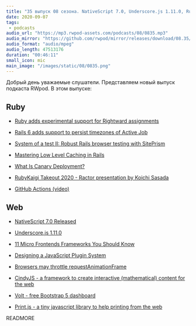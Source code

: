 ```yaml
---
title: "35 выпуск 08 сезона. NativeScript 7.0, Underscore.js 1.11.0, Ruby Rightward assignments, RubyKaigi Takeout 2020 и прочее"
date: 2020-09-07
tags:
 - podcasts
audio_url: "https://mp3.rwpod-assets.com/podcasts/08/0835.mp3"
audio_mirror: "https://github.com/rwpod/mirror/releases/download/08.35/0835.mp3"
audio_format: "audio/mpeg"
audio_length: 47513176
duration: "00:46:11"
small_icon: mic
main_image: "/images/static/08/0835.png"
---
```


Добрый день уважаемые слушатели. Представляем новый выпуск подкаста RWpod. В этом выпуске:

## Ruby

 - [Ruby adds experimental support for Rightward assignments](https://blog.saeloun.com/2020/08/31/ruby-adds-experimental-rightward-assignment)
 - [Rails 6 adds support to persist timezones of Active Job](https://blog.bigbinary.com/2020/09/01/rails-6-add-timezone-support-in-active-job.html)
 - [System of a test II: Robust Rails browser testing with SitePrism](https://evilmartians.com/chronicles/system-of-a-test-2-robust-rails-browser-testing-with-siteprism)


 - [Mastering Low Level Caching in Rails](https://www.honeybadger.io/blog/rails-low-level-caching/)
 - [What Is Canary Deployment?](https://semaphoreci.com/blog/what-is-canary-deployment)
 - [RubyKaigi Takeout 2020 - Ractor presentation by Koichi Sasada](https://www.youtube.com/watch?v=2ZcdiVSERuY&feature=youtu.be&t=473)
 - [GitHub Actions (video)](https://www.driftingruby.com/episodes/github-actions)

## Web

 - [NativeScript 7.0 Released](https://nativescript.org/blog/nativescript-7-announcement/)
 - [Underscore.js 1.11.0](https://underscorejs.org/#1.11.0)
 - [11 Micro Frontends Frameworks You Should Know](https://itnext.io/11-micro-frontends-frameworks-you-should-know-b66913b9cd20)


 - [Designing a JavaScript Plugin System](https://css-tricks.com/designing-a-javascript-plugin-system/)
 - [Browsers may throttle requestAnimationFrame](https://mattperry.is/writing-code/browsers-may-throttle-requestanimationframe-to-30fps)
 - [CindyJS - a framework to create interactive (mathematical) content for the web](https://cindyjs.org/)
 - [Volt - free Bootstrap 5 dashboard](https://demo.themesberg.com/volt/)
 - [Print.js - a tiny javascript library to help printing from the web](https://printjs.crabbly.com/)

READMORE
